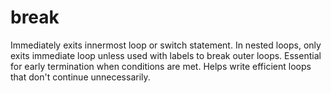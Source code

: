# break

Immediately exits innermost loop or switch statement. In nested loops, only exits immediate loop unless used with labels to break outer loops. Essential for early termination when conditions are met. Helps write efficient loops that don't continue unnecessarily.